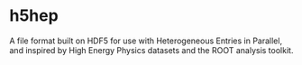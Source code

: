 # h5hep
A file format built on HDF5 for use with Heterogeneous Entries in Parallel, and inspired by High Energy Physics datasets and the ROOT analysis toolkit.
